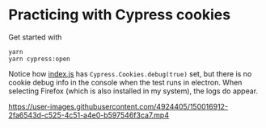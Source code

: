 # Practicing with Cypress cookies

Get started with

```
yarn
yarn cypress:open
```

Notice how [index.js][1] has `Cypress.Cookies.debug(true)` set, but there is no cookie debug info in the console when the test runs in electron. When selecting Firefox (which is also installed in my system), the logs do appear.

https://user-images.githubusercontent.com/4924405/150016912-2fa6543d-c525-4c51-a4e0-b597546f3ca7.mp4

[1]: cypress/integration/practice/index.js
